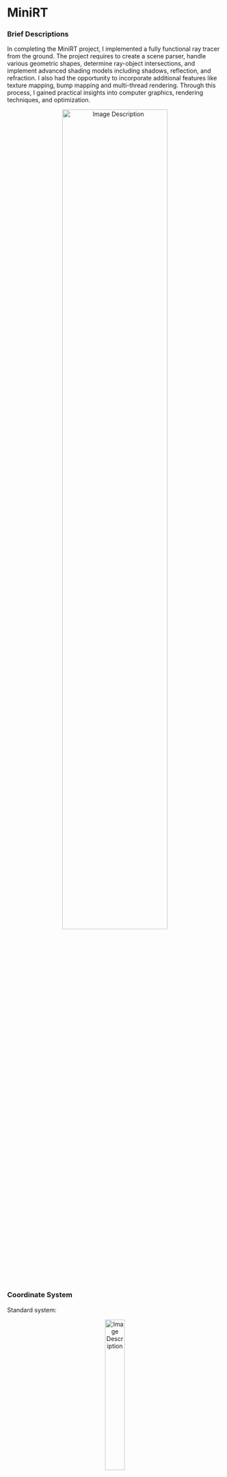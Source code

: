 # MiniRT

### Brief Descriptions
In completing the MiniRT project, I implemented a fully functional ray tracer from the ground. The project requires to create a scene parser, handle various geometric shapes, determine ray-object intersections, and implement advanced shading models including shadows, reflection, and refraction. I also had the opportunity to incorporate additional features like texture mapping, bump mapping and multi-thread rendering. Through this process, I gained practical insights into computer graphics, rendering techniques, and optimization.

<p align="center">
  <img src="https://github.com/duarte3333/MiniRT/assets/76222459/16a8a3a8-58c8-47e5-8323-831a16d0fdcb" alt="Image Description" style="width: 70%;">
</p>

### Coordinate System

Standard system:

<p align="center">
  <img src="https://github.com/duarte3333/MiniRT/assets/76222459/5438c90a-4147-431e-920c-0e34759552c7" alt="Image Description" style="width: 30%;">
</p>


With a offset, just need to do: x = x + WIDTH/2 and y = -y + HEIGHT/2. The y axis was flipped also. 

<p align="center">
  <img src="https://github.com/duarte3333/MiniRT/assets/76222459/568d1342-3ccd-41cd-93c0-2e93d37edb1c" alt="Image Description" style="width: 30%;">
</p>

### Color manipulation

**Change intensity:**

k(R, G, B) = (kR, kG, KB)

So for example, (32, 0, 128) is twice time as bright as (16, 0, 64).

> **Attention:** If r, g or b > 255 becomes 255 to avoid overflow
> 

### Orientation and position of viewport

<p align="center">
  <img src="https://github.com/duarte3333/MiniRT/assets/76222459/c88543b0-4a2f-4231-89b9-ce86d4783a91" alt="Image Description" style="width: 30%;">
</p>

### Coordinates of the world in pixel coordinates
<p align="center">
  <img src="https://github.com/duarte3333/MiniRT/assets/76222459/fa3ece66-c7f9-4942-8bab-2dfade77bd29" alt="Image Description" style="width: 20%;">
</p>

<p align="center">
  <img src="https://github.com/duarte3333/MiniRT/assets/76222459/1e765ddd-2f69-4e63-9fed-086878415a22" alt="Image Description" style="width: 20%;">
</p>

If I have a window of 1000x1000 pixels, then for the pixel (1,1) will be 

Vx = x*(Vw/Cw) = 1*(1/1000) = 0.001

Vy = y*(Vw/Cw) = 1*(1/1000) = 0.001

which means that 1 pixel = 0.001 world units. 

### Ray Equation

<p align="center">
  <img src="https://github.com/duarte3333/MiniRT/assets/76222459/9d65c832-14d5-4792-aee2-c01d00ac45a6" alt="Image Description" style="width: 30%;">
</p>

<p align="center">
  <img src="https://github.com/duarte3333/MiniRT/assets/76222459/d56ec057-7991-4dbf-9913-a73aa0d396dc" alt="Image Description" style="width: 20%;">
</p>

The vector **O**(Ox, Oy, Oz) represents the origin of the rays and the vector **D** represents the direction of the rays.

The value of **t** goes from -infinite to +infinite, where:
t < 0 , it means that it is behind the camera.

- 0 <= t <= 1, it is between the camera and the projection plane
- t > 1, is in front of the projection/viewport plane.

<aside>
💡 So the idea is to shoot a ray to all the pixels and see which is the closest object that intersects and then paint.

</aside>

<p align="center">
  <img src="https://github.com/duarte3333/MiniRT/assets/76222459/935fffd5-e215-4206-a168-9a27b5cb86de" alt="Image Description" style="width: 30%;">
</p>

### Intersection between sphere and ray

<p align="center">
  <img src="https://github.com/duarte3333/MiniRT/assets/76222459/4d878d13-3778-457b-8206-c2b100831222" alt="Image Description" style="width: 40%;">
</p>

Then, each sphere calculates its value of t in a loop, the sphere that has the lowest value of t "wins" that pixel because it is the one closest to the point of view and is painted with the color of the sphere that won.

### Intersection between plane and ray

<p align="center">
  <img src="https://github.com/duarte3333/MiniRT/assets/76222459/6b44fb14-00e4-4c23-93fc-fb4e83a08a2a" alt="Image Description" style="width: 40%;">
</p>

### Intersection between cylinder and ray

Not done yet.

## Ray of light interacting with surfaces

**Simplifying Assumptions:**

- All light is considered white, simplifying color calculations to a single intensity value (i).
- Atmospheric effects are ignored, avoiding complexity of dimming lights over distance due to air particles.

### Point Lights

They emit light equally in every direction; this is why they are also called *omnidirectional lights*.

<p align="center">
  <img src="https://github.com/duarte3333/MiniRT/assets/76222459/f78d0e0c-1272-4b3b-a844-07b7e3d30042" alt="Image Description" style="width: 20%;">
</p>

Its a good approximation of a light bulb.

### Directional Lights

Like point lights, directional lights have an intensity, but unlike them, they don’t have a position; instead, they have a fixed *direction*.(infinitely distant point lights located in the specified direction)


<p align="center">
  <img src="https://github.com/duarte3333/MiniRT/assets/76222459/291d085a-c095-45c9-878c-41f9e0467c22" alt="Image Description" style="width: 20%;">
</p>

Its a good approximation of the Sun.

### Ambient Light

How do rays of light reach the floor under a table?

Light hits objects scattering(espalhando) back into the scene, even from objects that receive light and scatter it. This cascading effect continues until all light energy is absorbed, implying all objects act as light sources, but for simplicity, this intricate process, known as global illumination, isn't be done, it will be simplified.

**Simplified solution:** Ambient light contributes some light to every point in the scene, regardless of where it is.

<aside>
💡 **Every object is a light source**

</aside>

Real-life = Ambient light + Directional light + Point light.

### Diffuse Reflection

Object’s can be ‘matte’ or ‘shiny’. A example of a matte is a wall because no matter if I move in relation to the wall, his color will not change.

Ray of light hits a matte object:

The ray is scattered back into the scene **equally** in every direction (**diffuse reflection**).

The amount of light **reflected depend on the angle:**

<p align="center">
  <img src="https://github.com/duarte3333/MiniRT/assets/76222459/808bf84e-6fd4-4a33-a03d-660fd73418a1" alt="Image Description" style="width: 40%;">
</p>

**Math modelation:**

<p align="center">
  <img src="https://github.com/duarte3333/MiniRT/assets/76222459/a28b3550-bdd4-450c-a265-80118be8374a" alt="Image Description" style="width: 40%;">
</p>

A = Surface size; N = Surface normal; L= Light Direction

If N and L have the same direction: I =  A , so energy reflected per u.a is equal to incident energy.

<p align="center">
  <img src="https://github.com/duarte3333/MiniRT/assets/76222459/03f00359-b3fe-41f2-a39f-2268fde5a089" alt="Image Description" style="width: 40%;">
</p>

RS is the “width” of the ray.

### The Diffuse Reflection Term

<p align="center">
  <img src="https://github.com/duarte3333/MiniRT/assets/76222459/d7360b58-377c-4a1a-88d3-4c9d0194f384" alt="Image Description" style="width: 40%;">
</p>

**Fraction of light that is reflected** as a function of the angle between the surface normal and the direction of the light:

<p align="center">
  <img src="https://github.com/duarte3333/MiniRT/assets/76222459/c37e2237-29f5-4b84-b584-f48bf1989b02" alt="Image Description" style="width: 20%;">
</p>

if cos(alpha) < 0, I needs to be zero, because I dont want the surface to become darker.

### The Diffuse Reflection Equation

For point light or directional light in ‘matte’ objects:

<p align="center">
  <img src="https://github.com/duarte3333/MiniRT/assets/76222459/f7cab13d-77b4-4886-8751-0f2eeabaccf6" alt="Image Description" style="width: 30%;">
</p>

being **n** the number of point/directional lights, **Ia** = ambient intensity light, **N** = normal in a scene,

**L** = directional of ray light.

### Sphere Normals

<p align="center">
  <img src="https://github.com/duarte3333/MiniRT/assets/76222459/3b66a9be-90f0-4dac-92f6-6bcb2c844aa1" alt="Image Description" style="width: 20%;">
</p>

The divison by his module his to the lenght of the vector became 1.

### How to transform RGB values to INT

<p align="center">
  <img src="https://github.com/duarte3333/MiniRT/assets/76222459/cdf2821a-3237-4c94-947c-52e413e7d569" alt="Image Description" style="width: 45%;">
</p>

### How to perform color multiplication to increase the brightness

```c
/* Recebe o inteiro e depois da right shift para
levar os ter 8 bits do r, g ou b para o mais a 
direita possivel. O &255 assegura que nao existe 
overflow de cores.*/
int	color_multiply(t_color color, float brightness)
{
	int fcolor;
	
	fcolor = get_rgb(color.r, color.g, color.b);
	color.r = (fcolor >> 16 & 255) * brightness;
	color.g = (fcolor >> 8 & 255) * brightness;
	color.b = (fcolor & 255) * brightness;
	return (get_rgb(color.r , color.g, color.b));
}
```

### Specular Reflection

‘matte objects’ - scattered back to the scene equally in every direction
<p align="center">
  <img src="https://github.com/duarte3333/MiniRT/assets/76222459/0054cdd4-5c0c-4502-aeb7-f029f2121ec2" alt="Image Description" style="width: 30%;">
</p>

‘shiny objects’ - it behaves like a mirror
<p align="center">
  <img src="https://github.com/duarte3333/MiniRT/assets/76222459/0b9a3056-1c16-4726-afcd-119b23cdcdad" alt="Image Description" style="width: 30%;">
</p>

### Math model

<p align="center">
  <img src="https://github.com/duarte3333/MiniRT/assets/76222459/f61231c4-a87e-4642-a964-1cb6fb0fb487" alt="Image Description" style="width: 30%;">
</p>

**L** = light direction, **R** total reflection vector, **V**= reflection vector

alpha = 0,  means all light is reflected.

alpha = 90, means no light is reflected.

The perfect way to describe this model is with a cos(alpha). 

<p align="center">
  <img src="https://github.com/duarte3333/MiniRT/assets/76222459/0a4c182d-e965-4c01-a17a-6aedf3f3d617" alt="Image Description" style="width: 40%;">
</p>

s is the exponent of the cossine(**specular exponent**), if s is higher the reflection becomes with less degrees of shininess and gets more shinier.

### The Specular Reflection Term

<p align="center">
  <img src="https://github.com/duarte3333/MiniRT/assets/76222459/c067d708-9b72-42bb-b96a-1c97dd1b0ec2" alt="Image Description" style="width: 50%;">
</p>

### The full ilumination equation

<p align="center">
  <img src="https://github.com/duarte3333/MiniRT/assets/76222459/c3f0cc6b-ba2b-4157-a896-71b8faeab541" alt="Image Description" style="width: 50%;">
</p>

being **Ip =** total ilumination **, n** the number of point/directional lights, **Ia** = ambient intensity light, **N** = normal in a scene,**L** = directional of ray light, **R**=full reflection vector and **V**=reflection vector.

**Attention:** Although before in the scene the light intensities add up to 1.0, now that we’re adding the contributions of specular reflections, so the values could go beyond that range.

## Shadows and Reflections

### Shadows

If there’s an object between the point and the light, don’t add the illumination coming from this light.

<p align="center">
  <img src="https://github.com/duarte3333/MiniRT/assets/76222459/93a9b839-e299-4abb-b8e2-19913922ba61" alt="Image Description" style="width: 20%;">
</p>

- Instead of starting from the camera, the ray starts from P.
- The direction of the ray is not (V - O), but L
- Range of t is from P to Inf

**Ray equation for shadows:** 

<p align="center">
  <img src="https://github.com/duarte3333/MiniRT/assets/76222459/056ed0a3-0795-40bd-8716-3157a7202f36" alt="Image Description" style="width: 10%;">
</p>

Two intersections mean that the point is in shadow:

<p align="center">
  <img src="https://github.com/duarte3333/MiniRT/assets/76222459/a93e1d44-7f24-465e-80e0-4f9f226f61ca" alt="Image Description" style="width: 20%;">
</p>

### Intersections of shadows

In this example the point P1(a point from another sphere) only will have ambient light because it intersects a object in direction of the light.

<p align="center">
  <img src="https://github.com/duarte3333/MiniRT/assets/76222459/6a1de8a9-e238-40db-979d-faf6bef03414" alt="Image Description" style="width: 20%;">
</p>

### Reflections

<p align="center">
  <img src="https://github.com/duarte3333/MiniRT/assets/76222459/740872af-ddbb-4977-8103-8f092e477c3b" alt="Image Description" style="width: 20%;">
</p>

For each pixel, we create a ray from the camera to the scene and we call `TraceRay` to figure out what color the camera “sees” in that direction.

If `TraceRay` determines that the camera is seeing a mirror, it just needs to compute the direction of the reflected ray and to figure out the color of the light coming from that direction. it must call . . . *itself*(**Recursive situation!!**).

It should avoid the infinite hall effect! (Case where the reflection has infinity surfaces to reflect).

r = 0, zero reflections. r = 1, first level of reflections… 

**Reflectiveness:** number between 0 and 1, for the intensity of reflection. objects can be partially reflective.

###
